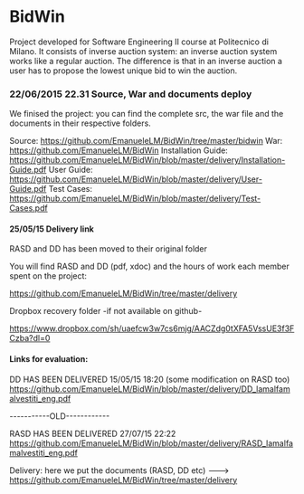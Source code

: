 # BidWin
Project developed for Software Engineering II course at Politecnico di Milano.
It consists of inverse auction system: an inverse auction system works like a
regular auction. The difference is that in an inverse auction a user has to propose
the lowest unique bid to win the auction.

### 22/06/2015 22.31 Source, War and documents deploy ###

We finised the project: you can find the complete src, the war file
and the documents in their respective folders.

Source: https://github.com/EmanueleLM/BidWin/tree/master/bidwin
War: https://github.com/EmanueleLM/BidWin 
Installation Guide: https://github.com/EmanueleLM/BidWin/blob/master/delivery/Installation-Guide.pdf
User Guide: https://github.com/EmanueleLM/BidWin/blob/master/delivery/User-Guide.pdf
Test Cases: https://github.com/EmanueleLM/BidWin/blob/master/delivery/Test-Cases.pdf

#### 25/05/15 Delivery link  ####

RASD and DD has been moved to their original folder

You will find RASD and DD (pdf, xdoc) and the hours of work each member spent on the project:

https://github.com/EmanueleLM/BidWin/tree/master/delivery

Dropbox recovery folder -if not available on github-

https://www.dropbox.com/sh/uaefcw3w7cs6mjg/AACZdg0tXFA5VssUE3f3FCzba?dl=0

#### Links for evaluation: ####
DD HAS BEEN DELIVERED 15/05/15 18:20 (some modification on RASD too)
https://github.com/EmanueleLM/BidWin/blob/master/delivery/DD_lamalfamalvestiti_eng.pdf

 -----------OLD------------
 
RASD HAS BEEN DELIVERED 27/07/15 22:22
https://github.com/EmanueleLM/BidWin/blob/master/delivery/RASD_lamalfamalvestiti_eng.pdf


Delivery: here we put the documents (RASD, DD etc) --->  https://github.com/EmanueleLM/BidWin/tree/master/delivery
